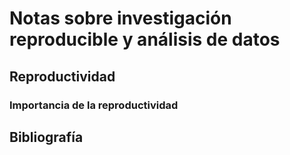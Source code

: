 # Notas sobre investigación reproducible y análisis de datos
## Reproductividad
### Importancia de la reproductividad
## Bibliografía
